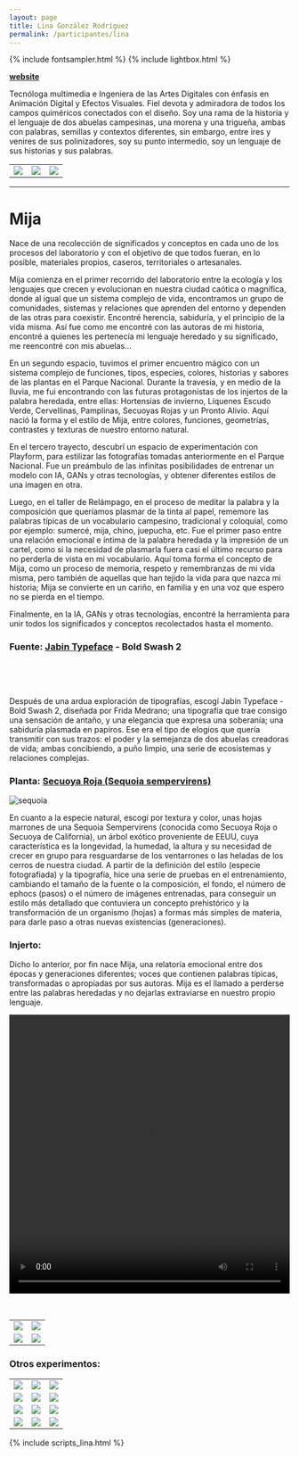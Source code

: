```yaml
---
layout: page
title: Lina González Rodríguez
permalink: /participantes/lina
---
```

{% include fontsampler.html %}
{% include lightbox.html %}

**[website](https://lmgr-21.wixsite.com/linagonzalez/)**

Tecnóloga multimedia e Ingeniera de las Artes Digitales con énfasis en Animación Digital y Efectos Visuales. Fiel devota y admiradora de todos los campos quiméricos conectados con el diseño. Soy una rama de la historia y el lenguaje de dos abuelas campesinas, una morena y una trigueña, ambas con palabras, semillas y contextos diferentes, sin embargo, entre ires y venires de sus polinizadores, soy su punto intermedio, soy un lenguaje de sus historias y sus palabras.

<div class="gallery_1">
  <table>
    <tbody>
      <tr>
        <td>
          <a href="/injertos/participantes/assets_lina/lina_1.jpg">
            <img src="/injertos/participantes/assets_lina/lina_1.jpg">
          </a>
        </td>
        <td>
          <a href="/injertos/participantes/assets_lina/lina_2.jpg">
            <img src="/injertos/participantes/assets_lina/lina_2.jpg">
          </a>
        </td>
        <td>
          <a href="/injertos/participantes/assets_lina/lina_3.jpg">
            <img src="/injertos/participantes/assets_lina/lina_3.jpg">
          </a>
        </td>
      </tr>
    </tbody>
  </table>
</div>

---

# Mija

Nace de una recolección de significados y conceptos en cada uno de los procesos del laboratorio y con el objetivo de que todos fueran, en lo posible, materiales propios, caseros, territoriales o artesanales.

Mija comienza en el primer recorrido del laboratorio entre la ecología y los lenguajes que crecen y evolucionan en nuestra ciudad caótica o magnífica, donde al igual que un sistema complejo de vida, encontramos un grupo de comunidades, sistemas y relaciones que aprenden del entorno y dependen de las otras para coexistir. Encontré herencia, sabiduría, y el principio de la vida misma. Así fue como me encontré con las autoras de mi historia, encontré a quienes les pertenecía mi lenguaje heredado y su significado, me reencontré con mis abuelas…

En un segundo espacio, tuvimos el primer encuentro mágico con un sistema complejo de funciones, tipos, especies, colores, historias y sabores de las plantas en el Parque Nacional. Durante la travesía, y en medio de la lluvia, me fui encontrando con las futuras protagonistas de los injertos de la palabra heredada, entre ellas: Hortensias de invierno, Líquenes Escudo Verde, Cervellinas, Pamplinas, Secuoyas Rojas y un Pronto Alivio. Aquí nació la forma y el estilo de Mija, entre colores, funciones, geometrías, contrastes y texturas de nuestro entorno natural.

En el tercero trayecto, descubrí un espacio de experimentación con Playform, para estilizar las fotografías tomadas anteriormente en el Parque Nacional. Fue un preámbulo de las infinitas posibilidades de entrenar un modelo con IA, GANs y otras tecnologías, y obtener diferentes estilos de una imagen en otra. 

Luego, en el taller de Relámpago, en el proceso de meditar la palabra y la composición que queríamos plasmar de la tinta al papel, rememore las palabras típicas de un vocabulario campesino, tradicional y coloquial, como por ejemplo: sumercé, mija, chino, juepucha, etc. Fue el primer paso entre una relación emocional e íntima de la palabra heredada y la impresión de un cartel, como si la necesidad de plasmarla fuera casi el último recurso para no perderla de vista en mi vocabulario. Aquí toma forma el concepto de Mija, como un proceso de memoria, respeto y remembranzas de mi vida misma, pero también de aquellas que han tejido la vida para que nazca mi historia; Mija se convierte en un cariño, en familia y en una voz que espero no se pierda en el tiempo.

Finalmente, en la IA, GANs y otras tecnologías, encontré la herramienta para unir todos los significados y conceptos recolectados hasta el momento.

### Fuente: [Jabin Typeface](http://www.fridamedrano.com/jabin.html) - Bold Swash 2

&nbsp;

<div id="font_sampler"></div>

&nbsp;

Después de una ardua exploración de tipografías, escogí Jabin Typeface - Bold Swash 2, diseñada por Frida Medrano; una tipografía que trae consigo una sensación de antaño, y una elegancia que expresa una soberanía; una sabiduría plasmada en papiros. Ese era el tipo de elogios que quería transmitir con sus trazos: el poder y la semejanza de dos abuelas creadoras de vida; ambas concibiendo, a puño limpio, una serie de ecosistemas y relaciones complejas. 

### Planta: [Secuoya Roja (Sequoia sempervirens)](https://colombia.inaturalist.org/taxa/47372-Sequoia-sempervirens)

![sequoia](/injertos/participantes/assets_lina/sequoia_original.jpg)

En cuanto a la especie natural, escogí por textura y color, unas hojas marrones de una Sequoia Sempervirens (conocida como Secuoya Roja o Secuoya de California), un árbol exótico proveniente de EEUU, cuya característica es la longevidad, la humedad, la altura y su necesidad de crecer en grupo para resguardarse de los ventarrones o las heladas de los cerros de nuestra ciudad. A partir de la definición del estilo (especie fotografiada) y la tipografía, hice una serie de pruebas en el entrenamiento, cambiando el tamaño de la fuente o la composición, el fondo, el número de ephocs (pasos) o el número de imágenes entrenadas, para conseguir un estilo más detallado que contuviera un concepto prehistórico y la transformación de un organismo (hojas) a formas más simples de materia, para darle paso a otras nuevas existencias (generaciones). 

### Injerto:
Dicho lo anterior, por fin nace Mija, una relatoría emocional entre dos épocas y generaciones diferentes; voces que contienen palabras típicas, transformadas o apropiadas por sus autoras. Mija es el llamado a perderse entre las palabras heredadas y no dejarlas extraviarse en nuestro propio lenguaje.

<div style="text-align:center; max-width:100%;">
  <video width="100%" height="500" controls loop>
    <source src="/injertos/participantes/assets_lina/sequoia_m.mp4" type="video/mp4"/>
  </video>
</div>

&nbsp;

<div class="gallery_2">
  <table>
    <tbody>
      <tr>
        <td>
          <a href="/injertos/participantes/assets_lina/f-a.jpg">
            <img src="/injertos/participantes/assets_lina/f-a.jpg">
          </a>
        </td>
        <td>
          <a href="/injertos/participantes/assets_lina/f-i.jpg">
            <img src="/injertos/participantes/assets_lina/f-i.jpg">
          </a>
        </td>
      </tr>
      <tr>
        <td>
          <a href="/injertos/participantes/assets_lina/f-j.jpg">
            <img src="/injertos/participantes/assets_lina/f-j.jpg">
          </a>
        </td>
        <td>
          <a href="/injertos/participantes/assets_lina/f-m1.png">
            <img src="/injertos/participantes/assets_lina/f-m1.png">
          </a>
        </td>
      </tr>
    </tbody>
  </table>
</div>

### Otros experimentos:

<div class="gallery_3">
  <table>
    <tr>
      <td>
        <a href="/injertos/participantes/assets_lina/flor-original.jpg">
          <img src="/injertos/participantes/assets_lina/flor-original.jpg">
        </a>
      </td>
      <td>
        <a href="/injertos/participantes/assets_lina/FlorB1.jpg">
          <img src="/injertos/participantes/assets_lina/FlorB1.jpg">
        </a>
      </td>
      <td>
        <a href="/injertos/participantes/assets_lina/FlorB3.jpg">
          <img src="/injertos/participantes/assets_lina/FlorB3.jpg">
        </a>
      </td>
    </tr>
    <tr>
      <td>
        <a href="/injertos/participantes/assets_lina/hojas-original.jpg">
          <img src="/injertos/participantes/assets_lina/hojas-original.jpg">
        </a>
      </td>
      <td>
        <a href="/injertos/participantes/assets_lina/HojasC4.jpg">
          <img src="/injertos/participantes/assets_lina/HojasC4.jpg">
        </a>
      </td>
      <td>
        <a href="/injertos/participantes/assets_lina/HojasC5.jpg">
          <img src="/injertos/participantes/assets_lina/HojasC5.jpg">
        </a>
      </td>
    </tr>
    <tr>
      <td>
        <a href="/injertos/participantes/assets_lina/musgo-original.jpg">
          <img src="/injertos/participantes/assets_lina/musgo-original.jpg">
        </a>
      </td>
      <td>
        <a href="/injertos/participantes/assets_lina/MusgoB4.jpg">
          <img src="/injertos/participantes/assets_lina/MusgoB4.jpg">
        </a>
      </td>
      <td>
        <a href="/injertos/participantes/assets_lina/MusgoB9.jpg">
          <img src="/injertos/participantes/assets_lina/MusgoB9.jpg">
        </a>
      </td>
    </tr>
    <tr>
      <td>
        <a href="/injertos/participantes/assets_lina/pasto-original.jpg">
          <img src="/injertos/participantes/assets_lina/pasto-original.jpg">
        </a>
      </td>
      <td>
        <a href="/injertos/participantes/assets_lina/Pasto2.jpg">
          <img src="/injertos/participantes/assets_lina/Pasto2.jpg">
        </a>
      </td>
      <td>
        <a href="/injertos/participantes/assets_lina/Pasto5.jpg">
          <img src="/injertos/participantes/assets_lina/Pasto5.jpg">
        </a>
      </td>
    </tr>
  </table>
</div>

{% include scripts_lina.html %}